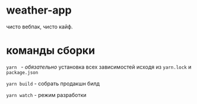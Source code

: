 # weather-app
чисто вебпак, чисто кайф.


# команды сборки

 `yarn ` - *обязательно* установка всех зависимостей исходя из `yarn.lock` и `package.json`

 `yarn build` - собрать продакшн билд
 
  `yarn watch` - режим разработки